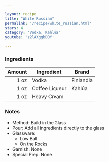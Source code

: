 ```yaml
---

layout: recipe
title: "White Russian"
permalink: '/recipe/white_russian.html'
stars: 4
category: 'Vodka, Kahlúa'
youtube: 'z2lAXggbDDY'

---
```


### Ingredients

| Amount | Ingredient     | Brand     |
| -----: | -------------- | --------- |
|   1 oz | Vodka          | Finlandia |
|   1 oz | Coffee Liqueur | Kahlúa    |
|   1 oz | Heavy Cream    |           |
 

### Notes

- Method: Build in the Glass
- Pour: Add all ingredients directly to the glass
- Glassware:
    - Low Ball
    - On the Rocks
- Garnish: None
- Special Prep: None

